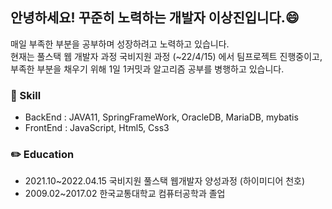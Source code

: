 ## 안녕하세요! 꾸준히 노력하는 개발자 이상진입니다.:smile:<br>
매일 부족한 부분을 공부하며 성장하려고 노력하고 있습니다.<br>
현재는 풀스택 웹 개발자 과정 국비지원 과정 (~22/4/15) 에서 팀프로젝트 진행중이고, <br>
부족한 부분을 채우기 위해 1일 1커밋과 알고리즘 공부를 병행하고 있습니다.

### :musical_keyboard: Skill

- BackEnd : JAVA11, SpringFrameWork, OracleDB, MariaDB, mybatis <br>
- FrontEnd : JavaScript, Html5, Css3<br>

### :pencil2: Education
- 2021.10~2022.04.15 국비지원 풀스택 웹개발자 양성과정 (하이미디어 천호)
- 2009.02~2017.02 한국교통대학교 컴퓨터공학과 졸업

<!--
**Idealjin/idealjin** is a ✨ _special_ ✨ repository because its `README.md` (this file) appears on your GitHub profile.

Here are some ideas to get you started:

- 🔭 I’m currently working on ...
- 🌱 I’m currently learning ...
- 👯 I’m looking to collaborate on ...
- 🤔 I’m looking for help with ...
- 💬 Ask me about ...
- 📫 How to reach me: ...
- 😄 Pronouns: ...
- ⚡ Fun fact: ...
-->
